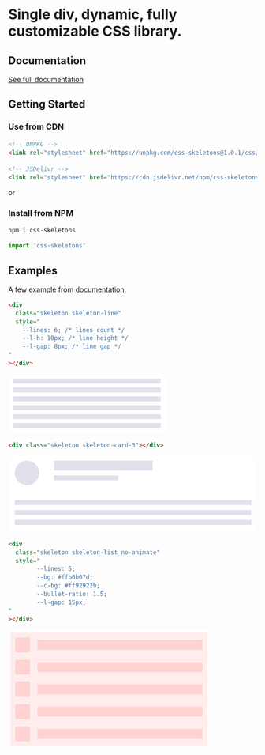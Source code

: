 # Single div, dynamic, fully customizable CSS library.

## Documentation

[See full documentation](https://dgknca.github.io/css-skeletons/docs/)

## Getting Started

### Use from CDN

```html
<!-- UNPKG -->
<link rel="stylesheet" href="https://unpkg.com/css-skeletons@1.0.1/css/css-skeletons.min.css"/>

<!-- JSDelivr -->
<link rel="stylesheet" href="https://cdn.jsdelivr.net/npm/css-skeletons@1.0.1/css/css-skeletons.min.css"/>
```

or

### Install from NPM

```js
npm i css-skeletons
```

```js
import 'css-skeletons'
```

## Examples

A few example from [documentation](https://dgknca.github.io/css-skeletons/docs/).

```html
<div
  class="skeleton skeleton-line"
  style="
    --lines: 6; /* lines count */
    --l-h: 10px; /* line height */
    --l-gap: 8px; /* line gap */
"
></div>
```

![example 1](./docs/assets/img/skeleton-line.png)

```html
<div class="skeleton skeleton-card-3"></div>
```

![example 2](./docs/assets/img/skeleton-card-3.png)

```html
<div
  class="skeleton skeleton-list no-animate"
  style="
        --lines: 5;
        --bg: #ffb6b67d;
        --c-bg: #ff92922b;
        --bullet-ratio: 1.5;
        --l-gap: 15px;
"
></div>
```

![example 3](./docs/assets/img/skeleton-list.png)
